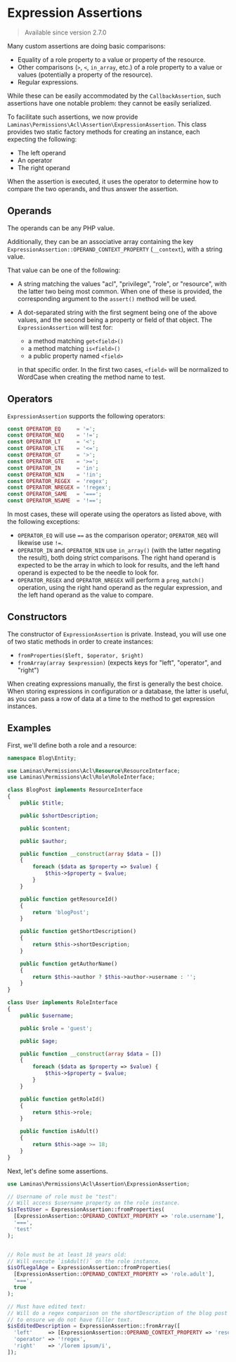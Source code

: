 # Expression Assertions

> Available since version 2.7.0

Many custom assertions are doing basic comparisons:

- Equality of a role property to a value or property of the resource.
- Other comparisons (`>`, `<`, `in_array`, etc.) of a role property to a value
  or values (potentially a property of the resource).
- Regular expressions.

While these can be easily accommodated by the `CallbackAssertion`, such
assertions have one notable problem: they cannot be easily serialized.

To facilitate such assertions, we now provide
`Laminas\Permissions\Acl\Assertion\ExpressionAssertion`. This class provides two
static factory methods for creating an instance, each expecting the following:

- The left operand
- An operator
- The right operand

When the assertion is executed, it uses the operator to determine how to compare
the two operands, and thus answer the assertion.

## Operands

The operands can be any PHP value.

Additionally, they can be an associative array containing the key
`ExpressionAssertion::OPERAND_CONTEXT_PROPERTY` (`__context`), with a string
value.

That value can be one of the following:

- A string matching the values "acl", "privilege", "role", or "resource", with
  the latter two being most common. When one of these is provided, the
  corresponding argument to the `assert()` method will be used.

- A dot-separated string with the first segment being one of the above values,
  and the second being a property or field of that object. The
  `ExpressionAssertion` will test for:

    - a method matching `get<field>()`
    - a method matching `is<field>()`
    - a public property named `<field>`

  in that specific order. In the first two cases, `<field>` will be normalized
  to WordCase when creating the method name to test.

## Operators

`ExpressionAssertion` supports the following operators:

```php
const OPERATOR_EQ     = '=';
const OPERATOR_NEQ    = '!=';
const OPERATOR_LT     = '<';
const OPERATOR_LTE    = '<=';
const OPERATOR_GT     = '>';
const OPERATOR_GTE    = '>=';
const OPERATOR_IN     = 'in';
const OPERATOR_NIN    = '!in';
const OPERATOR_REGEX  = 'regex';
const OPERATOR_NREGEX = '!regex';
const OPERATOR_SAME   = '===';
const OPERATOR_NSAME  = '!==';
```

In most cases, these will operate using the operators as listed above, with the
following exceptions:

- `OPERATOR_EQ` will use `==` as the comparison operator; `OPERATOR_NEQ` will
  likewise use `!=`.
- `OPERATOR_IN` and `OPERATOR_NIN` use `in_array()` (with the latter negating
  the result), both doing strict comparisons. The right hand operand is expected
  to be the array in which to look for results, and the left hand operand is
  expected to be the needle to look for.
- `OPERATOR_REGEX` and `OPERATOR_NREGEX` will perform a `preg_match()`
  operation, using the right hand operand as the regular expression, and the
  left hand operand as the value to compare.

## Constructors

The constructor of `ExpressionAssertion` is private. Instead, you will use one
of two static methods in order to create instances:

- `fromProperties($left, $operator, $right)`
- `fromArray(array $expression)` (expects keys for "left", "operator", and "right")

When creating expressions manually, the first is generally the best choice. When
storing expressions in configuration or a database, the latter is useful, as you
can pass a row of data at a time to the method to get expression instances.

## Examples

First, we'll define both a role and a resource:

```php
namespace Blog\Entity;

use Laminas\Permissions\Acl\Resource\ResourceInterface;
use Laminas\Permissions\Acl\Role\RoleInterface;

class BlogPost implements ResourceInterface
{
    public $title;

    public $shortDescription;

    public $content;

    public $author;

    public function __construct(array $data = [])
    {
        foreach ($data as $property => $value) {
            $this->$property = $value;
        }
    }

    public function getResourceId()
    {
        return 'blogPost';
    }

    public function getShortDescription()
    {
        return $this->shortDescription;
    }

    public function getAuthorName()
    {
        return $this->author ? $this->author->username : '';
    }
}

class User implements RoleInterface
{
    public $username;

    public $role = 'guest';

    public $age;

    public function __construct(array $data = [])
    {
        foreach ($data as $property => $value) {
            $this->$property = $value;
        }
    }

    public function getRoleId()
    {
        return $this->role;
    }

    public function isAdult()
    {
        return $this->age >= 18;
    }
}
```

Next, let's define some assertions.

```php
use Laminas\Permissions\Acl\Assertion\ExpressionAssertion;

// Username of role must be "test":
// Will access $username property on the role instance.
$isTestUser = ExpressionAssertion::fromProperties(
  [ExpressionAssertion::OPERAND_CONTEXT_PROPERTY => 'role.username'],
  '===',
  'test'
);


// Role must be at least 18 years old:
// Will execute `isAdult()` on the role instance.
$isOfLegalAge = ExpressionAssertion::fromProperties(
  [ExpressionAssertion::OPERAND_CONTEXT_PROPERTY => 'role.adult'],
  '===',
  true
);

// Must have edited text:
// Will do a regex comparison on the shortDescription of the blog post
// to ensure we do not have filler text.
$isEditedDescription = ExpressionAssertion::fromArray([
  'left'     => [ExpressionAssertion::OPERAND_CONTEXT_PROPERTY => 'resource.shortDescription'],
  'operator' => '!regex',
  'right'    => '/lorem ipsum/i',
]);
```

